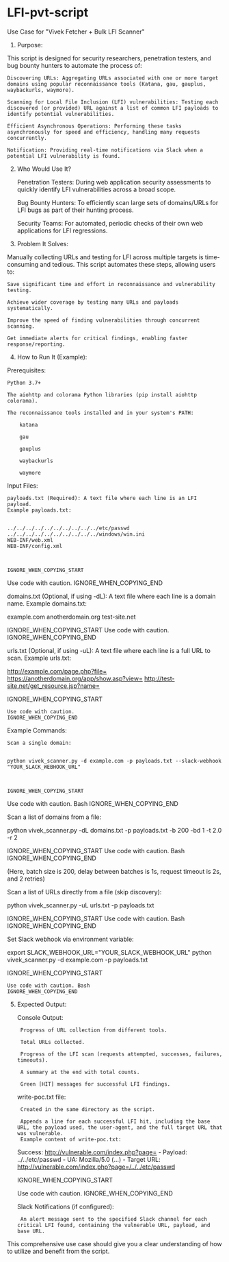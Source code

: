 # LFI-pvt-script


Use Case for "Vivek Fetcher + Bulk LFI Scanner"

1. Purpose:

This script is designed for security researchers, penetration testers, and bug bounty hunters to automate the process of:

    Discovering URLs: Aggregating URLs associated with one or more target domains using popular reconnaissance tools (Katana, gau, gauplus, waybackurls, waymore).

    Scanning for Local File Inclusion (LFI) vulnerabilities: Testing each discovered (or provided) URL against a list of common LFI payloads to identify potential vulnerabilities.

    Efficient Asynchronous Operations: Performing these tasks asynchronously for speed and efficiency, handling many requests concurrently.

    Notification: Providing real-time notifications via Slack when a potential LFI vulnerability is found.

2. Who Would Use It?

    Penetration Testers: During web application security assessments to quickly identify LFI vulnerabilities across a broad scope.

    Bug Bounty Hunters: To efficiently scan large sets of domains/URLs for LFI bugs as part of their hunting process.

    Security Teams: For automated, periodic checks of their own web applications for LFI regressions.

3. Problem It Solves:

Manually collecting URLs and testing for LFI across multiple targets is time-consuming and tedious. This script automates these steps, allowing users to:

    Save significant time and effort in reconnaissance and vulnerability testing.

    Achieve wider coverage by testing many URLs and payloads systematically.

    Improve the speed of finding vulnerabilities through concurrent scanning.

    Get immediate alerts for critical findings, enabling faster response/reporting.

4. How to Run It (Example):

Prerequisites:

    Python 3.7+

    The aiohttp and colorama Python libraries (pip install aiohttp colorama).

    The reconnaissance tools installed and in your system's PATH:

        katana

        gau

        gauplus

        waybackurls

        waymore

Input Files:

    payloads.txt (Required): A text file where each line is an LFI payload.
    Example payloads.txt:

          
    ../../../../../../../../../../etc/passwd
    ../../../../../../../../../../windows/win.ini
    WEB-INF/web.xml
    WEB-INF/config.xml

        

    IGNORE_WHEN_COPYING_START

Use code with caution.
IGNORE_WHEN_COPYING_END

domains.txt (Optional, if using -dL): A text file where each line is a domain name.
Example domains.txt:

      
example.com
anotherdomain.org
test-site.net

    

IGNORE_WHEN_COPYING_START
Use code with caution.
IGNORE_WHEN_COPYING_END

urls.txt (Optional, if using -uL): A text file where each line is a full URL to scan.
Example urls.txt:

      
http://example.com/page.php?file=
https://anotherdomain.org/app/show.asp?view=
http://test-site.net/get_resource.jsp?name=

    

IGNORE_WHEN_COPYING_START

    Use code with caution.
    IGNORE_WHEN_COPYING_END

Example Commands:

    Scan a single domain:

          
    python vivek_scanner.py -d example.com -p payloads.txt --slack-webhook "YOUR_SLACK_WEBHOOK_URL"

        

    IGNORE_WHEN_COPYING_START

Use code with caution. Bash
IGNORE_WHEN_COPYING_END

Scan a list of domains from a file:

      
python vivek_scanner.py -dL domains.txt -p payloads.txt -b 200 -bd 1 -t 2.0 -r 2

    

IGNORE_WHEN_COPYING_START
Use code with caution. Bash
IGNORE_WHEN_COPYING_END

(Here, batch size is 200, delay between batches is 1s, request timeout is 2s, and 2 retries)

Scan a list of URLs directly from a file (skip discovery):

      
python vivek_scanner.py -uL urls.txt -p payloads.txt

    

IGNORE_WHEN_COPYING_START
Use code with caution. Bash
IGNORE_WHEN_COPYING_END

Set Slack webhook via environment variable:

      
export SLACK_WEBHOOK_URL="YOUR_SLACK_WEBHOOK_URL"
python vivek_scanner.py -d example.com -p payloads.txt

    

IGNORE_WHEN_COPYING_START

    Use code with caution. Bash
    IGNORE_WHEN_COPYING_END

5. Expected Output:

    Console Output:

        Progress of URL collection from different tools.

        Total URLs collected.

        Progress of the LFI scan (requests attempted, successes, failures, timeouts).

        A summary at the end with total counts.

        Green [HIT] messages for successful LFI findings.

    write-poc.txt file:

        Created in the same directory as the script.

        Appends a line for each successful LFI hit, including the base URL, the payload used, the user-agent, and the full target URL that was vulnerable.
        Example content of write-poc.txt:

          
    Success: http://vulnerable.com/index.php?page= - Payload: ../../etc/passwd - UA: Mozilla/5.0 (...) - Target URL: http://vulnerable.com/index.php?page=/../../etc/passwd

        

    IGNORE_WHEN_COPYING_START

    Use code with caution.
    IGNORE_WHEN_COPYING_END

    Slack Notifications (if configured):

        An alert message sent to the specified Slack channel for each critical LFI found, containing the vulnerable URL, payload, and base URL.

This comprehensive use case should give you a clear understanding of how to utilize and benefit from the script.
